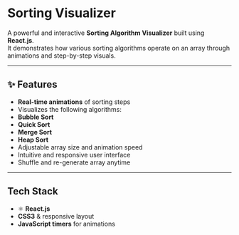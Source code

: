 #  Sorting Visualizer

A powerful and interactive **Sorting Algorithm Visualizer** built using **React.js**.  
It demonstrates how various sorting algorithms operate on an array through animations and step-by-step visuals.

---

## ✨ Features

-  **Real-time animations** of sorting steps
-  Visualizes the following algorithms:
  -  **Bubble Sort**
  -  **Quick Sort**
  -  **Merge Sort**
  -  **Heap Sort**
-  Adjustable array size and animation speed
-  Intuitive and responsive user interface
-  Shuffle and re-generate array anytime


---

##  Tech Stack

- ⚛ **React.js**
-  **CSS3** & responsive layout
-  **JavaScript timers** for animations


